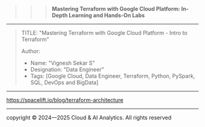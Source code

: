 >>> **Mastering Terraform with Google Cloud Platform: In-Depth Learning and Hands-On Labs** 
------------------------------------------------------------------------------------------------------------------------------------------------------------------------

> TITLE: "Mastering Terraform with Google Cloud Platform  - Intro to Terraform"
> 
> Author:
  >- Name: "Vignesh Sekar S"
  >- Designation: "Data Engineer"
  >- Tags: [Google Cloud, Data Engineer, Terraform, Python, PySpark, SQL, DevOps and BigData]

-----------------------------------------------------------------------------------------------------------------------------------------------------------------------

https://spacelift.io/blog/terraform-architecture








-----------------------------------------------------------------------------------------------------------------------------------------------------------------

  <div class="footer">
              copyright © 2024—2025 Cloud & AI Analytics. 
                                      All rights reserved
          </div>